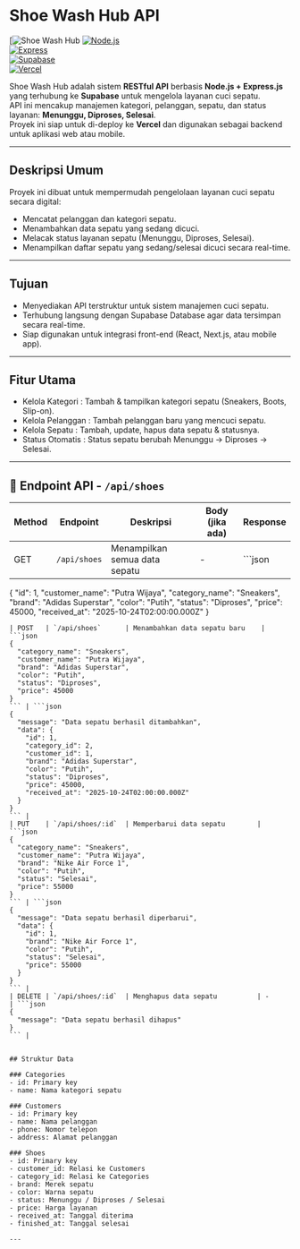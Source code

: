 # Shoe Wash Hub API

[![Shoe Wash Hub](https://img.shields.io/badge/Shoe_Wash_Hub-API-blue) 
[![Node.js](https://img.shields.io/badge/Node.js-18.x-green)](https://nodejs.org/)  
[![Express](https://img.shields.io/badge/Express-4.x-lightgrey)](https://expressjs.com/)  
[![Supabase](https://img.shields.io/badge/Supabase-1.x-blueviolet)](https://supabase.com/)  
[![Vercel](https://img.shields.io/badge/Vercel-Deployment-black)](https://vercel.com/)  

Shoe Wash Hub adalah sistem **RESTful API** berbasis **Node.js + Express.js** yang terhubung ke **Supabase** untuk mengelola layanan cuci sepatu.  
API ini mencakup manajemen kategori, pelanggan, sepatu, dan status layanan: **Menunggu, Diproses, Selesai**.  
Proyek ini siap untuk di-deploy ke **Vercel** dan digunakan sebagai backend untuk aplikasi web atau mobile.

---

## Deskripsi Umum
Proyek ini dibuat untuk mempermudah pengelolaan layanan cuci sepatu secara digital:

- Mencatat pelanggan dan kategori sepatu.
- Menambahkan data sepatu yang sedang dicuci.
- Melacak status layanan sepatu (Menunggu, Diproses, Selesai).
- Menampilkan daftar sepatu yang sedang/selesai dicuci secara real-time.

---

## Tujuan
- Menyediakan API terstruktur untuk sistem manajemen cuci sepatu.
- Terhubung langsung dengan Supabase Database agar data tersimpan secara real-time.
- Siap digunakan untuk integrasi front-end (React, Next.js, atau mobile app).

---

## Fitur Utama

- Kelola Kategori  : Tambah & tampilkan kategori sepatu (Sneakers, Boots, Slip-on).  
- Kelola Pelanggan : Tambah pelanggan baru yang mencuci sepatu.  
- Kelola Sepatu    : Tambah, update, hapus data sepatu & statusnya.  
- Status Otomatis  : Status sepatu berubah Menunggu → Diproses → Selesai.

---

## 🔌 Endpoint API - `/api/shoes`

| Method | Endpoint           | Deskripsi                       | Body (jika ada) | Response |
|--------|------------------|---------------------------------|-----------------|----------|
| GET    | `/api/shoes`      | Menampilkan semua data sepatu   | -               | ```json
{
  "id": 1,
  "customer_name": "Putra Wijaya",
  "category_name": "Sneakers",
  "brand": "Adidas Superstar",
  "color": "Putih",
  "status": "Diproses",
  "price": 45000,
  "received_at": "2025-10-24T02:00:00.000Z"
}
``` |
| POST   | `/api/shoes`      | Menambahkan data sepatu baru    | ```json
{
  "category_name": "Sneakers",
  "customer_name": "Putra Wijaya",
  "brand": "Adidas Superstar",
  "color": "Putih",
  "status": "Diproses",
  "price": 45000
}
``` | ```json
{
  "message": "Data sepatu berhasil ditambahkan",
  "data": {
    "id": 1,
    "category_id": 2,
    "customer_id": 1,
    "brand": "Adidas Superstar",
    "color": "Putih",
    "status": "Diproses",
    "price": 45000,
    "received_at": "2025-10-24T02:00:00.000Z"
  }
}
``` |
| PUT    | `/api/shoes/:id`  | Memperbarui data sepatu        | ```json
{
  "category_name": "Sneakers",
  "customer_name": "Putra Wijaya",
  "brand": "Nike Air Force 1",
  "color": "Putih",
  "status": "Selesai",
  "price": 55000
}
``` | ```json
{
  "message": "Data sepatu berhasil diperbarui",
  "data": {
    "id": 1,
    "brand": "Nike Air Force 1",
    "color": "Putih",
    "status": "Selesai",
    "price": 55000
  }
}
``` |
| DELETE | `/api/shoes/:id`  | Menghapus data sepatu          | -               | ```json
{
  "message": "Data sepatu berhasil dihapus"
}
``` |


## Struktur Data

### Categories
- id: Primary key
- name: Nama kategori sepatu

### Customers
- id: Primary key
- name: Nama pelanggan
- phone: Nomor telepon
- address: Alamat pelanggan

### Shoes
- id: Primary key
- customer_id: Relasi ke Customers
- category_id: Relasi ke Categories
- brand: Merek sepatu
- color: Warna sepatu
- status: Menunggu / Diproses / Selesai
- price: Harga layanan
- received_at: Tanggal diterima
- finished_at: Tanggal selesai

---
